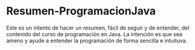 # Resumen-ProgramacionJava
Este es un intento de hacer un resumen, fácil de seguir y de entender, del contenido del curso de programación en Java. La intención es que sea ameno y ayude a entender la programación de forma sencilla e intuituva.
